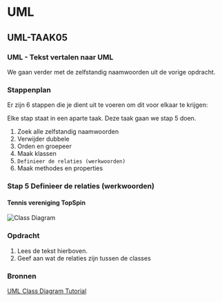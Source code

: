 # UML

## UML-TAAK05

### UML - Tekst vertalen naar UML

We gaan verder met de zelfstandig naamwoorden uit de vorige opdracht.

### Stappenplan

Er zijn 6 stappen die je dient uit te voeren om dit voor elkaar te krijgen:

Elke stap staat in een aparte taak. Deze taak gaan we stap 5 doen.

1. Zoek alle zelfstandig naamwoorden
2. Verwijder dubbele
3. Orden en groepeer
4. Maak klassen
5. `Definieer de relaties (werkwoorden)`
6. Maak methodes en properties

### Stap 5 Definieer de relaties (werkwoorden)

#### Tennis vereniging TopSpin

![Class Diagram](images/relaties.png)

### Opdracht

1. Lees de tekst hierboven.
2. Geef aan wat de relaties zijn tussen de classes

### Bronnen

[UML Class Diagram Tutorial](https://youtu.be/UI6lqHOVHic)

